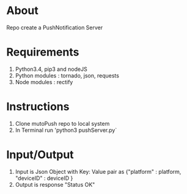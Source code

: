 About
=====
Repo create a PushNotification Server

Requirements
============
1. Python3.4, pip3 and nodeJS
2. Python modules : tornado, json, requests
3. Node modules   : rectify

Instructions
============
1. Clone mutoPush repo to local system
2. In Terminal run 'python3 pushServer.py`
 
Input/Output
============
1. Input is Json Object with Key: Value pair as {"platform" : platform, "deviceID" : deviceID }
2. Output is response "Status OK"
